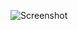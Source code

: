 ![Screenshot](https://raw.githubusercontent.com/Cryakl/Ultimate-RAT-Collection/refs/heads/main/NetBot/NetBot%20Attacker/Screenshot.png)
